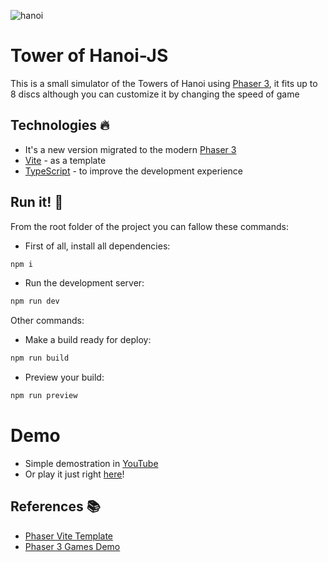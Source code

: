 ![hanoi](https://user-images.githubusercontent.com/20020612/56449833-b2013580-62e4-11e9-8ec5-a647b578dc3f.png)

# Tower of Hanoi-JS

This is a small simulator of the Towers of Hanoi using [Phaser 3](https://phaser.io), it fits up to 8 discs although you can customize it by changing the speed of game

## Technologies :fire:

- It's a new version migrated to the modern [Phaser 3](https://phaser.io)
- [Vite](https://vitejs.dev) - as a template
- [TypeScript](https://www.typescriptlang.org) - to improve the development experience

## Run it! :rocket:

From the root folder of the project you can fallow these commands:

- First of all, install all dependencies:

```bash
npm i
```

- Run the development server:

```bash
npm run dev
```

Other commands:

- Make a build ready for deploy:

```bash
npm run build
```

- Preview your build:

```bash
npm run preview
```

# Demo

- Simple demostration in [YouTube](https://www.youtube.com/watch?v=4g_4nM0yOCE)
- Or play it just right [here](https://towerhanoi.pr0mming.dev)!

## References :books:

- [Phaser Vite Template](https://github.com/phaserjs/template-vite/tree/main)
- [Phaser 3 Games Demo](https://labs.phaser.io/index.html?dir=games/&q=)
